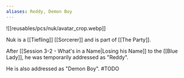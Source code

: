 ```yaml
---
aliases: Reddy, Demon Boy
---
```


![[reusables/pcs/nuk/avatar_crop.webp]]

Nuk is a [[Tiefling]] [[Sorcerer]] and is part of [[The Party]].

After [[Session 3-2 - What's in a Name|Losing his Name]] to the [[Blue Lady]], he was temporarily addressed as "Reddy".

He is also addressed as "Demon Boy".
#TODO
